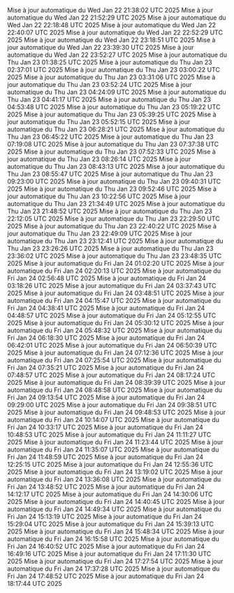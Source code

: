 Mise à jour automatique du Wed Jan 22 21:38:02 UTC 2025
Mise à jour automatique du Wed Jan 22 21:52:29 UTC 2025
Mise à jour automatique du Wed Jan 22 22:18:48 UTC 2025
Mise à jour automatique du Wed Jan 22 22:40:07 UTC 2025
Mise à jour automatique du Wed Jan 22 22:52:29 UTC 2025
Mise à jour automatique du Wed Jan 22 23:18:51 UTC 2025
Mise à jour automatique du Wed Jan 22 23:39:30 UTC 2025
Mise à jour automatique du Wed Jan 22 23:52:27 UTC 2025
Mise à jour automatique du Thu Jan 23 01:38:25 UTC 2025
Mise à jour automatique du Thu Jan 23 02:37:01 UTC 2025
Mise à jour automatique du Thu Jan 23 03:00:22 UTC 2025
Mise à jour automatique du Thu Jan 23 03:31:06 UTC 2025
Mise à jour automatique du Thu Jan 23 03:52:24 UTC 2025
Mise à jour automatique du Thu Jan 23 04:24:09 UTC 2025
Mise à jour automatique du Thu Jan 23 04:41:17 UTC 2025
Mise à jour automatique du Thu Jan 23 04:53:48 UTC 2025
Mise à jour automatique du Thu Jan 23 05:19:22 UTC 2025
Mise à jour automatique du Thu Jan 23 05:39:25 UTC 2025
Mise à jour automatique du Thu Jan 23 05:52:15 UTC 2025
Mise à jour automatique du Thu Jan 23 06:28:21 UTC 2025
Mise à jour automatique du Thu Jan 23 06:45:22 UTC 2025
Mise à jour automatique du Thu Jan 23 07:19:08 UTC 2025
Mise à jour automatique du Thu Jan 23 07:37:38 UTC 2025
Mise à jour automatique du Thu Jan 23 07:52:33 UTC 2025
Mise à jour automatique du Thu Jan 23 08:26:14 UTC 2025
Mise à jour automatique du Thu Jan 23 08:43:13 UTC 2025
Mise à jour automatique du Thu Jan 23 08:55:47 UTC 2025
Mise à jour automatique du Thu Jan 23 09:23:00 UTC 2025
Mise à jour automatique du Thu Jan 23 09:40:31 UTC 2025
Mise à jour automatique du Thu Jan 23 09:52:46 UTC 2025
Mise à jour automatique du Thu Jan 23 10:22:56 UTC 2025
Mise à jour automatique du Thu Jan 23 21:34:49 UTC 2025
Mise à jour automatique du Thu Jan 23 21:48:52 UTC 2025
Mise à jour automatique du Thu Jan 23 22:12:05 UTC 2025
Mise à jour automatique du Thu Jan 23 22:29:50 UTC 2025
Mise à jour automatique du Thu Jan 23 22:40:22 UTC 2025
Mise à jour automatique du Thu Jan 23 22:49:09 UTC 2025
Mise à jour automatique du Thu Jan 23 23:12:41 UTC 2025
Mise à jour automatique du Thu Jan 23 23:26:26 UTC 2025
Mise à jour automatique du Thu Jan 23 23:36:02 UTC 2025
Mise à jour automatique du Thu Jan 23 23:48:35 UTC 2025
Mise à jour automatique du Fri Jan 24 01:02:20 UTC 2025
Mise à jour automatique du Fri Jan 24 02:20:13 UTC 2025
Mise à jour automatique du Fri Jan 24 02:56:48 UTC 2025
Mise à jour automatique du Fri Jan 24 03:18:26 UTC 2025
Mise à jour automatique du Fri Jan 24 03:37:43 UTC 2025
Mise à jour automatique du Fri Jan 24 03:48:51 UTC 2025
Mise à jour automatique du Fri Jan 24 04:15:47 UTC 2025
Mise à jour automatique du Fri Jan 24 04:38:41 UTC 2025
Mise à jour automatique du Fri Jan 24 04:48:57 UTC 2025
Mise à jour automatique du Fri Jan 24 05:12:55 UTC 2025
Mise à jour automatique du Fri Jan 24 05:30:12 UTC 2025
Mise à jour automatique du Fri Jan 24 05:48:32 UTC 2025
Mise à jour automatique du Fri Jan 24 06:18:30 UTC 2025
Mise à jour automatique du Fri Jan 24 06:42:01 UTC 2025
Mise à jour automatique du Fri Jan 24 06:50:39 UTC 2025
Mise à jour automatique du Fri Jan 24 07:12:36 UTC 2025
Mise à jour automatique du Fri Jan 24 07:25:54 UTC 2025
Mise à jour automatique du Fri Jan 24 07:35:21 UTC 2025
Mise à jour automatique du Fri Jan 24 07:48:57 UTC 2025
Mise à jour automatique du Fri Jan 24 08:17:24 UTC 2025
Mise à jour automatique du Fri Jan 24 08:39:39 UTC 2025
Mise à jour automatique du Fri Jan 24 08:48:58 UTC 2025
Mise à jour automatique du Fri Jan 24 09:13:54 UTC 2025
Mise à jour automatique du Fri Jan 24 09:29:00 UTC 2025
Mise à jour automatique du Fri Jan 24 09:38:51 UTC 2025
Mise à jour automatique du Fri Jan 24 09:48:53 UTC 2025
Mise à jour automatique du Fri Jan 24 10:14:07 UTC 2025
Mise à jour automatique du Fri Jan 24 10:33:17 UTC 2025
Mise à jour automatique du Fri Jan 24 10:48:53 UTC 2025
Mise à jour automatique du Fri Jan 24 11:11:27 UTC 2025
Mise à jour automatique du Fri Jan 24 11:23:44 UTC 2025
Mise à jour automatique du Fri Jan 24 11:35:07 UTC 2025
Mise à jour automatique du Fri Jan 24 11:48:59 UTC 2025
Mise à jour automatique du Fri Jan 24 12:25:15 UTC 2025
Mise à jour automatique du Fri Jan 24 12:55:36 UTC 2025
Mise à jour automatique du Fri Jan 24 13:19:02 UTC 2025
Mise à jour automatique du Fri Jan 24 13:36:08 UTC 2025
Mise à jour automatique du Fri Jan 24 13:48:52 UTC 2025
Mise à jour automatique du Fri Jan 24 14:12:17 UTC 2025
Mise à jour automatique du Fri Jan 24 14:30:06 UTC 2025
Mise à jour automatique du Fri Jan 24 14:40:45 UTC 2025
Mise à jour automatique du Fri Jan 24 14:49:34 UTC 2025
Mise à jour automatique du Fri Jan 24 15:13:19 UTC 2025
Mise à jour automatique du Fri Jan 24 15:29:04 UTC 2025
Mise à jour automatique du Fri Jan 24 15:39:13 UTC 2025
Mise à jour automatique du Fri Jan 24 15:48:34 UTC 2025
Mise à jour automatique du Fri Jan 24 16:15:58 UTC 2025
Mise à jour automatique du Fri Jan 24 16:40:52 UTC 2025
Mise à jour automatique du Fri Jan 24 16:49:16 UTC 2025
Mise à jour automatique du Fri Jan 24 17:11:30 UTC 2025
Mise à jour automatique du Fri Jan 24 17:27:54 UTC 2025
Mise à jour automatique du Fri Jan 24 17:37:28 UTC 2025
Mise à jour automatique du Fri Jan 24 17:48:52 UTC 2025
Mise à jour automatique du Fri Jan 24 18:17:44 UTC 2025
